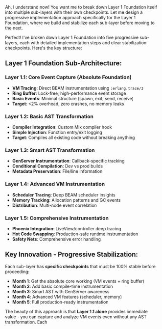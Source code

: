 Ah, I understand now! You want me to break down Layer 1 Foundation itself into multiple sub-layers with their own checkpoints. Let me design a progressive implementation approach specifically for the Layer 1 Foundation, where we build and stabilize each sub-layer before moving to the next.

Perfect! I've broken down Layer 1 Foundation into five progressive sub-layers, each with detailed implementation steps and clear stabilization checkpoints. Here's the key structure:

## **Layer 1 Foundation Sub-Architecture:**

### **Layer 1.1: Core Event Capture (Absolute Foundation)**
- **VM Tracing**: Direct BEAM instrumentation using `:erlang.trace/3`
- **Ring Buffer**: Lock-free, high-performance event storage
- **Basic Events**: Minimal structure (spawn, exit, send, receive)
- **Target**: <2% overhead, zero crashes, no memory leaks

### **Layer 1.2: Basic AST Transformation** 
- **Compiler Integration**: Custom Mix compiler hook
- **Simple Injection**: Function entry/exit logging
- **Target**: Compiles all existing code without breaking anything

### **Layer 1.3: Smart AST Transformation**
- **GenServer Instrumentation**: Callback-specific tracking  
- **Conditional Compilation**: Dev vs prod builds
- **Metadata Preservation**: File/line information

### **Layer 1.4: Advanced VM Instrumentation**
- **Scheduler Tracing**: Deep BEAM scheduler insights
- **Memory Tracking**: Allocation patterns and GC events
- **Distribution**: Multi-node event correlation

### **Layer 1.5: Comprehensive Instrumentation**
- **Phoenix Integration**: LiveView/controller deep tracing
- **Hot Code Swapping**: Production-safe runtime instrumentation
- **Safety Nets**: Comprehensive error handling

## **Key Innovation - Progressive Stabilization:**

Each sub-layer has **specific checkpoints** that must be 100% stable before proceeding:

- **Month 1**: Get the absolute core working (VM events + ring buffer)
- **Month 2**: Add basic compile-time instrumentation 
- **Month 3**: Smart AST with GenServer awareness
- **Month 4**: Advanced VM features (scheduler, memory)
- **Month 5**: Full production-ready instrumentation

The beauty of this approach is that **Layer 1.1 alone** provides immediate value - you can capture and analyze VM events even without any AST transformation. Each
